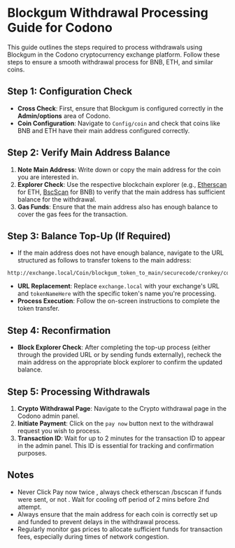 # Blockgum Withdrawal Processing Guide for Codono

This guide outlines the steps required to process withdrawals using Blockgum in the Codono cryptocurrency exchange platform. Follow these steps to ensure a smooth withdrawal process for BNB, ETH, and similar coins.

## Step 1: Configuration Check

- **Cross Check**: First, ensure that Blockgum is configured correctly in the **Admin/options** area of Codono.
- **Coin Configuration**: Navigate to `Config/coin` and check that coins like BNB and ETH have their main address configured correctly.

## Step 2: Verify Main Address Balance

1. **Note Main Address**: Write down or copy the main address for the coin you are interested in.
2. **Explorer Check**: Use the respective blockchain explorer (e.g., [Etherscan](https://etherscan.io) for ETH, [BscScan](https://bscscan.com) for BNB) to verify that the main address has sufficient balance for the withdrawal. 
3. **Gas Funds**: Ensure that the main address also has enough balance to cover the gas fees for the transaction.

## Step 3: Balance Top-Up (If Required)

- If the main address does not have enough balance, navigate to the URL structured as follows to transfer tokens to the main address:

```
http://exchange.local/Coin/blockgum_token_to_main/securecode/cronkey/coinname/tokenNameHere

```

- **URL Replacement**: Replace `exchange.local` with your exchange's URL and `tokenNameHere` with the specific token's name you're processing.
- **Process Execution**: Follow the on-screen instructions to complete the token transfer.

## Step 4: Reconfirmation

- **Block Explorer Check**: After completing the top-up process (either through the provided URL or by sending funds externally), recheck the main address on the appropriate block explorer to confirm the updated balance.

## Step 5: Processing Withdrawals

1. **Crypto Withdrawal Page**: Navigate to the Crypto withdrawal page in the Codono admin panel.
2. **Initiate Payment**: Click on the `pay now` button next to the withdrawal request you wish to process.
3. **Transaction ID**: Wait for up to 2 minutes for the transaction ID to appear in the admin panel. This ID is essential for tracking and confirmation purposes.

## Notes
- Never Click Pay now twice , always check etherscan /bscscan if funds were sent, or not . Wait for cooling off period of 2 mins before 2nd attempt.
- Always ensure that the main address for each coin is correctly set up and funded to prevent delays in the withdrawal process.
- Regularly monitor gas prices to allocate sufficient funds for transaction fees, especially during times of network congestion.

